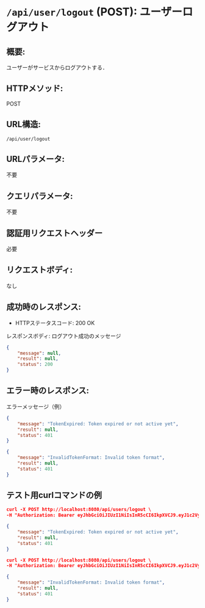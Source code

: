 # `/api/user/logout` (POST): ユーザーログアウト

## 概要:
ユーザーがサービスからログアウトする．

## HTTPメソッド:
POST

## URL構造:
`/api/user/logout`

## URLパラメータ:
不要

## クエリパラメータ:
不要

## 認証用リクエストヘッダー
必要

## リクエストボディ:
なし

## 成功時のレスポンス:
- HTTPステータスコード: 200 OK

レスポンスボディ: ログアウト成功のメッセージ
```json
{
    "message": null,
    "result": null,
    "status": 200
}
```

## エラー時のレスポンス:

エラーメッセージ（例）
```json
{
    "message": "TokenExpired: Token expired or not active yet",
    "result": null,
    "status": 401
}

{
    "message": "InvalidTokenFormat: Invalid token format",
    "result": null,
    "status": 401
}
```

## テスト用curlコマンドの例

```json
curl -X POST http://localhost:8080/api/users/logout \
-H "Authorization: Bearer eyJhbGciOiJIUzI1NiIsInR5cCI6IkpXVCJ9.eyJ1c2VybmFtZSI6InRlc3R1c2VyIiwidXNlcl9pZCI6MSwiZXhwIjoxNzA3ODIzODgzfQ.mts3skdDPmjbAiP0PDnc7cC1zSDY3sirB9MAB16h938"

{
    "message": "TokenExpired: Token expired or not active yet",
    "result": null,
    "status": 401
}
```

```json
curl -X POST http://localhost:8080/api/users/logout \
-H "Authorization: Bearer eyJhbGciOiJIUzI1NiIsInR5cCI6IkpXVCJ9.eyJ1c2VybmFtZSI6InRlc3R1c2VyIiwidXNlcl9pZCI6MSwiZXhwIjoxNzA3ODIzODgzfDPmjbAiP0PDnc7cC1zSDY3sirB9MAB16h9" 

{
    "message": "InvalidTokenFormat: Invalid token format",
    "result": null,
    "status": 401
}
```